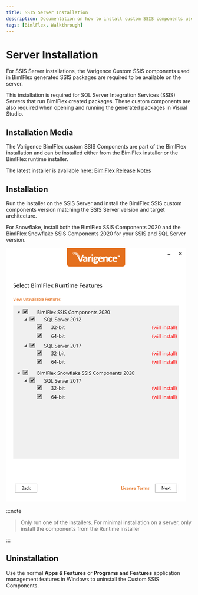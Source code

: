```yaml
---
title: SSIS Server Installation
description: Documentation on how to install custom SSIS components used in BimlFlex to generate SSIS packages
tags: [BimlFlex, Walkthrough]
---
```

# Server Installation

For SSIS Server installations, the Varigence Custom SSIS components used in BimlFlex generated SSIS packages are required to be available on the server.

This installation is required for SQL Server Integration Services (SSIS) Servers that run BimlFlex created packages. These custom components are also required when opening and running the generated packages in Visual Studio.

## Installation Media

The Varigence BimlFlex custom SSIS Components are part of the BimlFlex installation and can be installed either from the BimlFlex installer or the BimlFlex runtime installer.

The latest installer is available here: [BimlFlex Release Notes](bimlflex-release-notes-overview)

## Installation

Run the installer on the SSIS Server and install the BimlFlex SSIS custom components version matching the SSIS Server version and target architecture.

For Snowflake, install both the BimlFlex SSIS Components 2020 and the BimlFlex Snowflake SSIS Components 2020 for your SSIS and SQL Server version.

![Installing BimlFlex](images/bimlflex-ss-v5-install-runtime-2020.png)

:::note


> Only run one of the installers. For minimal installation on a server, only install the components from the Runtime installer

:::


## Uninstallation

Use the normal **Apps & Features** or **Programs and Features** application management features in Windows to uninstall the Custom SSIS Components.
